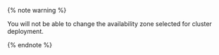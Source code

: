 {% note warning %}

You will not be able to change the availability zone selected for cluster deployment.

{% endnote %}
